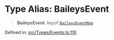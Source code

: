 # Type Alias: BaileysEvent

> **BaileysEvent**: keyof [`BaileysEventMap`](BaileysEventMap.md)

Defined in: [src/Types/Events.ts:110](https://github.com/Fokusdotid/bail/blob/c270ba4454f95d50cec87a9d90b03360fac7058e/src/Types/Events.ts#L110)
